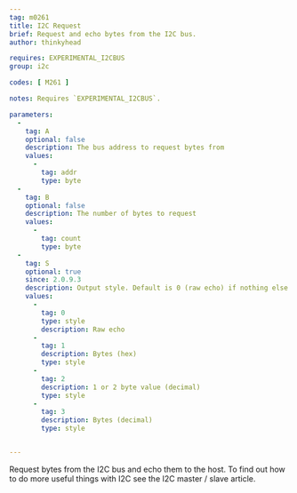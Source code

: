 ```yaml
---
tag: m0261
title: I2C Request
brief: Request and echo bytes from the I2C bus.
author: thinkyhead

requires: EXPERIMENTAL_I2CBUS
group: i2c

codes: [ M261 ]

notes: Requires `EXPERIMENTAL_I2CBUS`.

parameters:
  -
    tag: A
    optional: false
    description: The bus address to request bytes from
    values:
      -
        tag: addr
        type: byte
  -
    tag: B
    optional: false
    description: The number of bytes to request
    values:
      -
        tag: count
        type: byte
  -
    tag: S
    optional: true
    since: 2.0.9.3
    description: Output style. Default is 0 (raw echo) if nothing else is given.
    values:
      -
        tag: 0
        type: style
        description: Raw echo
      -
        tag: 1
        description: Bytes (hex)
        type: style
      -
        tag: 2
        description: 1 or 2 byte value (decimal)
        type: style
      -
        tag: 3
        description: Bytes (decimal)
        type: style


---
```


Request bytes from the I2C bus and echo them to the host. To find out how to do more useful things with I2C see the I2C master / slave article.
